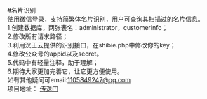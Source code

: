 #名片识别<br>
使用微信登录，支持简繁体名片识别，用户可查询其扫描过的名片信息。<br>
1.创建数据库，两张表名：administrator，customerinfo；<br>
2.修改所有请求路径；<br>
3.利用汉王云提供的识别接口，在shibie.php中修改你的key；<br>
4.修改公众号的appid以及secret。<br>
5.代码中有轻量注释，助于理解；<br>
6.期待大家更加完善它，让它更方便使用。<br>
如有其他疑问可email:1105849247@qq.com<br>
项目地址：
[传送门](http://wx.yadongtextile.com/web/mingpian/public)
